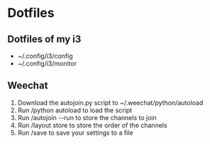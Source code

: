 # Dotfiles
## Dotfiles of my i3

* ~/.config/i3/config
* ~/.config/i3/monitor

## Weechat
1. Download the autojoin.py script to ~/.weechat/python/autoload
2. Run /python autoload to load the script
3. Run /autojoin --run to store the channels to join
4. Run /layout store to store the order of the channels
5. Run /save to save your settings to a file

